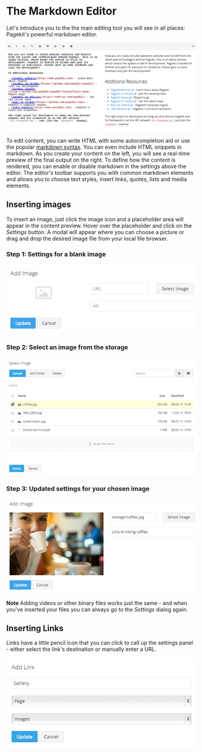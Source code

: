 # The Markdown Editor

Let's introduce you to the the main editing tool you will see in all places: Pagekit's powerful markdown editor.

![Markdown editor](assets/markdown.png)

To edit content, you can write HTML with some autocompletion aid or use the popular [markdown syntax](http://daringfireball.net/projects/markdown/syntax). You can even include HTML snippets in markdown. As you create your content on the left, you will see a real-time preview of the final output on the right. To define how the content is rendered, you can enable or disable markdown in the settings above the editor. The editor's toolbar supports you with common markdown elements and allows you to choose text styles, insert links, quotes, lists and media elements.

## Inserting images

To insert an image, just click the image icon and a placeholder area will appear in the content preview. Hover over the placeholder and click on the *Settings* button. A modal will appear where you can choose a picture or drag and drop the desired image file from your local file browser.

### Step 1: Settings for a blank image

![Adding and image, step 1](assets/markdown-image-1.png)

### Step 2: Select an image from the storage

![Adding and image, step 2](assets/markdown-image-2.png)

### Step 3: Updated settings for your chosen image

![Adding and image, step 3](assets/markdown-image-3.png)

**Note** Adding videos or other binary files works just the same - and when you've inserted your files you can always go to the *Settings* dialog again.

## Inserting Links

Links have a little pencil icon that you can click to call up the settings panel - either select the link's destination or manually enter a URL.

![Adding a link](assets/markdown-link.png)
